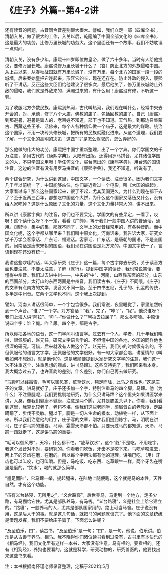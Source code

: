 # 《庄子》外篇--第4-2讲

------

还有读音的问题，古音同今音差别很大很大。譬如，我们立足一部（四库全书），清朝入关，做了很大的工作，入关以后，乾隆编了中国全部文化的《四库全书》，这是最大的功劳，比修万里长城的功劳大。这个里面还有一个故事，我们不妨耽误一点时间。

清朝入关，没有多少年，康熙十四岁即位做皇帝，做了六十多年。当时有人给他提议，要修万里长城。康熙说修万里长城干什么？（答）防止北方的外族侵略中国。从上古以来，从春秋战国就有万里长城了，没有万里，每个北方的国家一段一段的城墙，后来秦始皇把它连起来，形容它的长，现在还存在。防止外敌的侵入，康熙听了不讲话，反正这些大臣们给他建议了很多次，最后他笑了，修万里长城防止外敌的侵略，我们就是外敌来的，满洲过来的，有什么用！康熙没有修，不听这一套。

为了收服北方少数民族，康熙到热河，古代叫热河，我们现在叫什么，经常中央去开会的，对，承德，修了八个大庙，佛教的庙子，包括回教的庙子。自己（康熙）到那避暑，避暑是骗人的，老百姓不知道，部下也不知道。天气热，到那边召集蒙古、西藏这些王爷、活佛来，每个人各种信仰做一个庙子，这是最大的谋略。统治这个国家，不用一块砖头修长城，把所有的民族就融化进来。从这个道理，我们要了解，一个文化的高明的决策：这匹“马”是怎么驾驭的，怎么弄好的。

那么他做的伟大的功劳，康熙把中国字重新整理，出了一个字典。你们学国文的千万注意，多用古代的《康熙字典》。大陆有出版，还得用罗马拼音，尤其诸位学国文的人，不只学国文用哦！学任何文化，买台湾出的《康熙字典》，用台湾的国语注音。这边的注音有没有用罗马拼音的《康熙字典》，我还不知道，听说有了。

两个综合研究，为什么讲到这里，中国文字，一个读法、注音很多。因为我们文字几千年以前统一了，中国能够站住，你们最近看过一个电影，叫《大国的崛起》，大家看过吗？那么这些国家起来，很了不起，尤其英国更久，为什么到现在都下去了？至于近两三百年，都想吃中国这个大饼，为什么这个国家又落伍又什么，没有给人家吃掉？这是什么原因？文化的力量，这个文化力量非常大的，讲不出来。

所以讲《康熙字典》的注音，你们也不要呆定。学国文的有些呆定，一看了，哎呀！这个读什么呀？不一定，看看《广韵》，等于我们一般中国人讲的普通话，通用。《集韵》，集中的集，那就不同了，文学上的发音经常用的，有各种音韵。而中国文化呢，这个字都从哪里来？我们叫中原文化，河南话来。我告诉大家，研究文学千万学会客家话、广东话、福建话。客家话、广东话，是唐朝的国语，不是全国的。闽南话是唐末宋朝的国语，我们现在讲国语是北方来的。中国文字统一了，言语到现在还没有统一。

我讲这些啰嗦的话，叫大家研究《庄子》这一篇，每个古字你去研究，关于读音方面也要注意，不要太注意，了解（就行）。提到中国字的读音，我也常说笑话，要懂得中州音。我们过去讲中州——，中央的“中”，河南，山西靠东面的部分，山东的西面部分，太行山的东西两面是中州音。我们读古书，《庄子》不同哦，《庄子》的文章有点南方的文学，发音又不同一些。至于四书五经，孔子的、孔孟的传统，多半是中州音。它两个文学也不同，这个我上次提到。

譬如，河南人讲话很简单，一个字包含很多。我们常说，夜里睡觉了，家里忽然听到一个声音。“谁？”一个字。对方答话：“我”，完了。“咋？”，“尿”。他说谁呀？我们上海人讲“阿拉”。“咋”--“你做什么？”“阿拉去拉屎了”，那么多啰嗦。中原话说四个字：谁？俺。咋？尿。四个字，都是古字。

所以你把各地的语音，这一门学问叫语言学。过去有一个人，学者，几十年我们晓得，很佩服的，赵元任，研究文字语言学的。不但懂中国的各地，外国的同样他也很深的研究。可惜，后来就没有人做这个了。赵元任，我们小的时候很有名的，不但佩服他的语言文字学，还佩服他的文学很好。有一句大家都会唱，讲爱情的《叫我如何不想她》，就是他作的。这是我顺便提到大家研究文字学的注意，我们这一次不注重这个，注重思想的观点，讲《马蹄》。这些交待完了，我们回来看本身。我大概念过去了，也许音韵的差别，什么差别，你们自己再去做研究。

“马蹄可以践霜雪，毛可以御风寒，龁草饮水，翘足而陆，此马之真性也。”这是庄子的文章。讲马就好了，庄子还多加一个字，特别注重马的四个脚，马蹄。他（为什么）不注重腿呢，我们要挑剔地研究，为什么只讲马蹄？这个里头如果讲医学来讲，人身，像我们健康不健康，注意是两个脚，尤其是膝盖头以下。你看，我们看到这里，我算比较老了，老朽不堪，像我们这些老同学，须眉皆白的老教授，走路蹒跚了，步伐不灵敏。腿以下，脚是一切人生命的根本，动植物一样，从下面上来。所以我们注意他的用字，庄子写的文章，刚才我们提到炼字。马，明明在讲马，庄子讲马蹄的重要。马蹄，霜雪天冷都不怕。只要玩过马的都知道，天冷，马蹄一踏就走了，这是讲马蹄的重要。

“毛可以御风寒”，天冷，什么都不怕。“龁草饮水”，这个“龁”不是吃，不用吃字。我这个发音对不对，要研究的。你看我们吃饭，牙齿不是咬下来。马吃草咬进去，两上下的牙齿在磨，在磨的。所以每个字用法都有他的道理。讲嘴巴吃，（用）牙齿也可以叫咬，也可叫嚼。但是，马吃饭、吃东西、吃草跟牛一样，两个牙齿在嘴里是磨的。“饮水”，喝的就那么简单。

“翘足而陆”，它马蹄一举，提起腿来，在陆地上随便跑，这个就是马的本性，天性自然，才有这个功能。

“虽有义台路寝，无所用之”，“义台路寝”，后世养马，马走到一个地方，走多少路，有马棚给它住。尤其是部队养马，有马栈。“义台路寝”，义是社会上给它建立的。“路寝”，一般养马的人，尤其是部队国家用的，路上可当马舍。庄子说没有用，这是后人干的事。就是这几句话，就把马的问题就谈完了。他下面的文章统统是借题发挥，我们不要给庄子骗了。下面怎么讲呢？

“及至伯乐，曰”，读古书，“及至伯乐”是一句；“曰”，是一句，他说，伯乐讲。伯乐是从古善于养马、相马。我不晓得你们诸位读书看到过没有，古书里有本伯乐的《相马经》，我们文化里有这样一本书，大家没有注意。马有相的，要看相的。还有《相狗经》，养狗也要看的。这就是科学，研究动物的，研究兽医的，他要找出来这些书来看。

注：本书根据南怀瑾老师录音整理，定稿于2021年5月